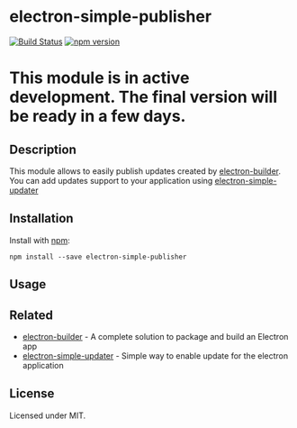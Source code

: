 # electron-simple-publisher
[![Build Status](https://travis-ci.org/megahertz/electron-simple-publisher.svg?branch=master)](https://travis-ci.org/megahertz/electron-simple-publisher)
[![npm version](https://badge.fury.io/js/electron-simple-publisher.svg)](https://badge.fury.io/js/electron-simple-publisher)

# This module is in active development. The final version will be ready in a few days.

## Description

This module allows to easily publish updates created by
[electron-builder](https://github.com/electron-userland/electron-builder).
You can add updates support to your application using
[electron-simple-updater](https://github.com/megahertz/electron-simple-updater)


## Installation

Install with [npm](https://npmjs.org/package/electron-simple-publisher):

    npm install --save electron-simple-publisher

## Usage

## Related
 - [electron-builder](https://github.com/electron-userland/electron-builder) -
 A complete solution to package and build an Electron app
 - [electron-simple-updater](https://github.com/megahertz/electron-simple-updater) -
 Simple way to enable update for the electron application
    
## License

Licensed under MIT.